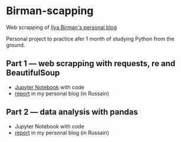 # Birman-scapping
Web scrapping of [Ilya Birman's personal blog](https://ilyabirman.ru/meanwhile/)

Personal project to practice afer 1 month of studying Python from the ground.

## Part 1 — web scrapping with requests, re and BeautifulSoup
- [Jupyter Notebook](https://github.com/Sasha-Mikhailov/Birman-scrapping/blob/master/Part%202%20-%20Analysis%20with%20Pandas.ipynb) with code
- [report](https://sashamikhailov.ru/blog/all/python-web-scraping/) in my personal blog (in Russain)

## Part 2 — data analysis with pandas
- Jupyter Notebook with code
- [report](https://sashamikhailov.ru/blog/all/birman-vs-pandas/) in my personal blog (in Russain)



